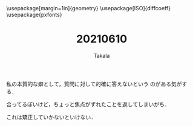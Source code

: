 ﻿---
title: 20210610
yesterday: 20210609
tomorrow: 20210611
days: 531
author: Takala
header-includes:
  - \usepackage[margin=1in]{geometry}
  - \usepackage[ISO]{diffcoeff}
  - \usepackage{pxfonts}
---



私の本質的な癖として，質問に対して的確に答えないという
のがある気がする．



合ってるぽいけど，ちょっと焦点がずれたことを返してしまいがち．



これは矯正していかないといけない．